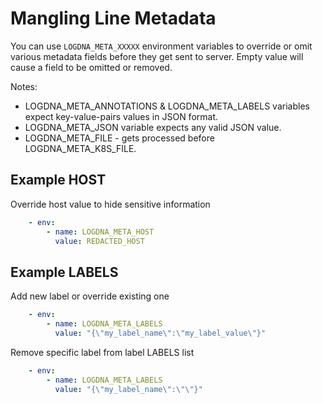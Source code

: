 # Mangling Line Metadata  

You can use `LOGDNA_META_XXXXX` environment variables to override or omit various metadata fields before they get sent to server. 
Empty value will cause a field to be omitted or removed.

Notes:
- LOGDNA_META_ANNOTATIONS & LOGDNA_META_LABELS variables expect key-value-pairs values in JSON format.
- LOGDNA_META_JSON variable expects any valid JSON value.
- LOGDNA_META_FILE - gets processed before LOGDNA_META_K8S_FILE.


## Example HOST

Override host value to hide sensitive information

```yaml
    - env:
        - name: LOGDNA_META_HOST
          value: REDACTED_HOST
```

## Example LABELS

Add new label or override existing one

```yaml
    - env:
        - name: LOGDNA_META_LABELS
          value: "{\"my_label_name\":\"my_label_value\"}"
```

Remove specific label from label LABELS list

```yaml
    - env:
        - name: LOGDNA_META_LABELS
          value: "{\"my_label_name\":\"\"}"
```

